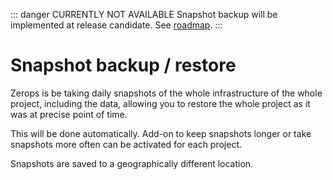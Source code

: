 ::: danger CURRENTLY NOT AVAILABLE
Snapshot backup will be implemented at release candidate. See [roadmap]().
:::

# Snapshot backup / restore

Zerops is be taking daily snapshots of the whole infrastructure of the whole project, including the data, allowing you to restore the whole project as it was at precise point of time.

This will be done automatically. Add-on to keep snapshots longer or take snapshots more often can be activated for each project.

Snapshots are saved to a geographically different location.
